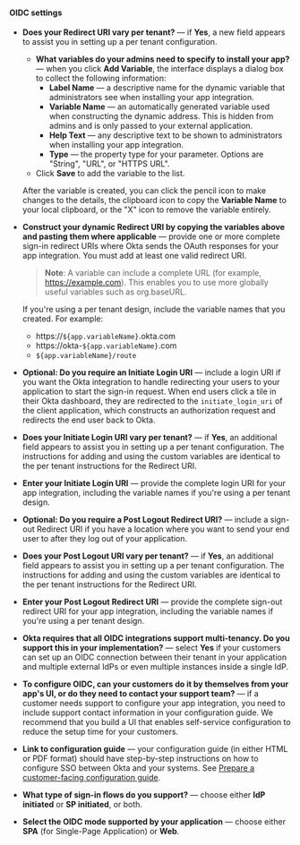 #### OIDC settings

* **Does your Redirect URI vary per tenant?** &mdash; if **Yes**, a new field appears to assist you in setting up a per tenant configuration.
  * **What variables do your admins need to specify to install your app?** &mdash; when you click **Add Variable**, the interface displays a dialog box to collect the following information:
    * **Label Name** &mdash; a descriptive name for the dynamic variable that administrators see when installing your app integration.
    * **Variable Name** &mdash; an automatically generated variable used when constructing the dynamic address. This is hidden from admins and is only passed to your external application.
    * **Help Text** &mdash; any descriptive text to be shown to administrators when installing your app integration.
    * **Type** &mdash; the property type for your parameter. Options are "String", "URL", or "HTTPS URL".
  * Click **Save** to add the variable to the list.

  After the variable is created, you can click the pencil icon to make changes to the details, the clipboard icon to copy the **Variable Name** to your local clipboard, or the "X" icon to remove the variable entirely.

* **Construct your dynamic Redirect URI by copying the variables above and pasting them where applicable** &mdash; provide one or more complete sign-in redirect URIs where Okta sends the OAuth responses for your app integration. You must add at least one valid redirect URI.

    > **Note**: A variable can include a complete URL (for example, https://example.com). This enables you to use more globally useful variables such as org.baseURL.

  If you're using a per tenant design, include the variable names that you created. For example:
  * https://`${app.variableName}`.okta.com
  * https://okta-`${app.variableName}`.com
  * `${app.variableName}/route`

* **Optional: Do you require an Initiate Login URI** &mdash; include a login URI if you want the Okta integration to handle redirecting your users to your application to start the sign-in request. When end users click a tile in their Okta dashboard, they are redirected to the `initiate_login_uri` of the client application, which constructs an authorization request and redirects the end user back to Okta.

* **Does your Initiate Login URI vary per tenant?** &mdash; if **Yes**, an additional field appears to assist you in setting up a per tenant configuration. The instructions for adding and using the custom variables are identical to the per tenant instructions for the Redirect URI.

* **Enter your Initiate Login URI** &mdash; provide the complete login URI for your app integration, including the variable names if you're using a per tenant design.

* **Optional: Do you require a Post Logout Redirect URI?** &mdash; include a sign-out Redirect URI if you have a location where you want to send your end user to after they log out of your application.

* **Does your Post Logout URI vary per tenant?** &mdash; if **Yes**, an additional field appears to assist you in setting up a per tenant configuration. The instructions for adding and using the custom variables are identical to the per tenant instructions for the Redirect URI.

* **Enter your Post Logout Redirect URI** &mdash; provide the complete sign-out redirect URI for your app integration, including the variable names if you're using a per tenant design.

* **Okta requires that all OIDC integrations support multi-tenancy. Do you support this in your implementation?** &mdash; select **Yes** if your customers can set up an OIDC connection between their tenant in your application and multiple external IdPs or even multiple instances inside a single IdP.

* **To configure OIDC, can your customers do it by themselves from your app's UI, or do they need to contact your support team?** &mdash; if a customer needs support to configure your app integration, you need to include support contact information in your configuration guide. We recommend that you build a UI that enables self-service configuration to reduce the setup time for your customers.

* **Link to configuration guide** &mdash; your configuration guide (in either HTML or PDF format) should have step-by-step instructions on how to configure SSO between Okta and your systems. See [Prepare a customer-facing configuration guide](/docs/guides/submit-app/openidconnect/main/#prepare-a-customer-facing-configuration-guide).

* **What type of sign-in flows do you support?**  &mdash; choose either **IdP initiated** or **SP initiated**, or both.

* **Select the OIDC mode supported by your application**  &mdash; choose either **SPA** (for Single-Page Application) or **Web**.
